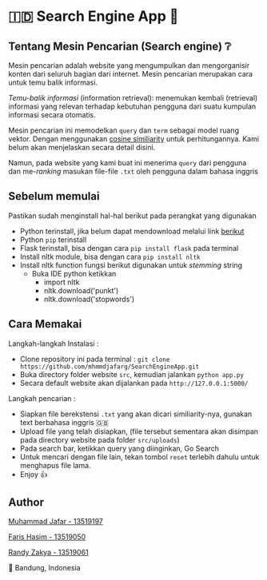 # 🇮🇩 Search Engine App :speech_balloon:

## Tentang Mesin Pencarian (Search engine) :grey_question:
Mesin pencarian adalah website yang mengumpulkan dan mengorganisir konten dari seluruh bagian dari internet.
Mesin pencarian merupakan cara untuk temu balik informasi.

*Temu-balik informasi* (information retrieval): menemukan kembali (retrieval) informasi yang relevan terhadap kebutuhan pengguna dari suatu kumpulan informasi secara otomatis.

Mesin pencarian ini memodelkan `query` dan `term` sebagai model ruang vektor. Dengan menggunakan [cosine similiarity](https://en.wikipedia.org/wiki/Cosine_similarity) untuk perhitungannya. Kami belum akan menjelaskan secara detail disini.

Namun, pada website yang kami buat ini menerima `query` dari pengguna dan me-*ranking* masukan file-file `.txt` oleh pengguna dalam bahasa inggris

## Sebelum memulai
Pastikan sudah menginstall hal-hal berikut pada perangkat yang digunakan
- Python terinstall, jika belum dapat mendownload melalui link [berikut](https://www.python.org/downloads/)
- Python `pip` terinstall
- Flask terinstall, bisa dengan cara `pip install flask` pada terminal
- Install nltk module, bisa dengan cara `pip install nltk`
- Install nltk function fungsi berikut digunakan untuk *stemming* string
    - Buka IDE python ketikkan
        - import nltk
        - nltk.download('punkt')
        - nltk.download('stopwords')

## Cara Memakai
Langkah-langkah Instalasi :
- Clone repository ini pada terminal : `git clone https://github.com/mhmmdjafarg/SearchEngineApp.git`
- Buka directory folder website `src`, kemudian jalankan `python app.py`
- Secara default website akan dijalankan pada `http://127.0.0.1:5000/`

Langkah pencarian :
- Siapkan file berekstensi `.txt` yang akan dicari similiarity-nya, gunakan text berbahasa inggris :gb:
- Upload file yang telah disiapkan, (file tersebut sementara akan disimpan pada directory website pada folder `src/uploads`)
- Pada search bar, ketikkan query yang diinginkan, Go Search
- Untuk mencari dengan file lain, tekan tombol `reset` terlebih dahulu untuk menghapus file lama.
- Enjoy :thumbsup:

## Author

[Muhammad Jafar - 13519197](https://github.com/mhmmdjafarg)

[Faris Hasim - 13519050](https://github.com/farishasim)

[Randy Zakya - 13519061](https://github.com/rdyzakya)

📌 Bandung, Indonesia




